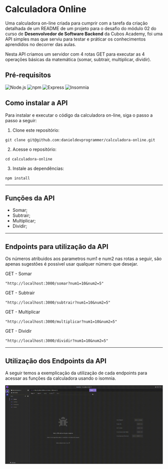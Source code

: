 # Calculadora Online
Uma calculadora on-line criada para cumprir com a tarefa da criação detalhada de um README de um projeto para o desafio do módulo 02 do curso de **Desenvolvedor de Software Backend** da Cubos Academy, foi uma API simples mas que serviu para testar e práticar os conhecimentos aprendidos no decorrer das aulas.

Nesta API criamos um servidor com 4 rotas GET para executar as 4 operações básicas da matemática (somar, subtrair, multiplicar, dividir).

## Pré-requisitos

![Node.js](https://img.shields.io/badge/Node.js-339933.svg?style=for-the-badge&logo=nodedotjs&logoColor=white)
![npm](https://img.shields.io/badge/npm-CB3837.svg?style=for-the-badge&logo=npm&logoColor=white)
![Express](https://img.shields.io/badge/Express-000000.svg?style=for-the-badge&logo=Express&logoColor=white)
![Insomnia](https://img.shields.io/badge/Insomnia-4000BF.svg?style=for-the-badge&logo=Insomnia&logoColor=white)

## Como instalar a API
Para instalar e executar o código da calculadora on-line, siga o passo a passo a seguir:

1. Clone este repositório:

```
git clone git@github.com:danieldevprogrammer/calculadora-online.git
```

2. Acesse o repositório:

```
cd calculadora-online
```

3. Instale as dependências:

```
npm install
```

---

## Funções da API

- Somar;
- Subtrair;
- Multiplicar;
- Dividir;

---

## Endpoints para utilização da API
Os números atribuidos aos parametros num1 e num2 nas rotas a seguir, são apenas sugestões é possivel usar qualquer número que desejar.

GET - Somar
```
"http://localhost:3000/somar?num1=10&num2=5"
```
GET - Subtrair
```
"http://localhost:3000/subtrair?num1=10&num2=5"
```
GET - Multiplicar
```
"http://localhost:3000/multiplicar?num1=10&num2=5"
```
GET - Dividir
```
"http://localhost:3000/dividir?num1=10&num2=5"
```
---

## Utilização dos Endpoints da API
A seguir temos a exemplicação da utilização de cada endpoints para acessar as funções da calculadora usando o isomnia.

![Insomnia - Utilização de endpoints](https://github.com/danieldevprogrammer/calculadora-online/blob/main/src/images/calculadora-online.gif?raw=true)